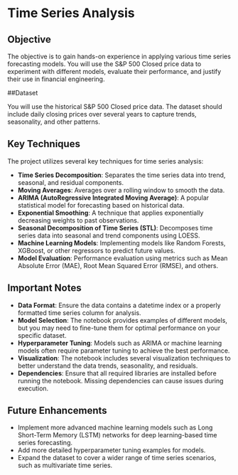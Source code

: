 
# Time Series Analysis

## Objective

The objective  is to gain hands-on experience in applying various time series forecasting models. You will use the S&P 500 Closed price data to experiment with different models, evaluate their performance, and justify their use in financial engineering.

##Dataset

You will use the historical S&P 500 Closed price data. The dataset should include daily closing prices over several years to capture trends, seasonality, and other patterns.

## Key Techniques

The project utilizes several key techniques for time series analysis:

- **Time Series Decomposition**: Separates the time series data into trend, seasonal, and residual components.
- **Moving Averages**: Averages over a rolling window to smooth the data.
- **ARIMA (AutoRegressive Integrated Moving Average)**: A popular statistical model for forecasting based on historical data.
- **Exponential Smoothing**: A technique that applies exponentially decreasing weights to past observations.
- **Seasonal Decomposition of Time Series (STL)**: Decomposes time series data into seasonal and trend components using LOESS.
- **Machine Learning Models**: Implementing models like Random Forests, XGBoost, or other regressors to predict future values.
- **Model Evaluation**: Performance evaluation using metrics such as Mean Absolute Error (MAE), Root Mean Squared Error (RMSE), and others.

## Important Notes

- **Data Format**: Ensure the data contains a datetime index or a properly formatted time series column for analysis.
- **Model Selection**: The notebook provides examples of different models, but you may need to fine-tune them for optimal performance on your specific dataset.
- **Hyperparameter Tuning**: Models such as ARIMA or machine learning models often require parameter tuning to achieve the best performance.
- **Visualization**: The notebook includes several visualization techniques to better understand the data trends, seasonality, and residuals.
- **Dependencies**: Ensure that all required libraries are installed before running the notebook. Missing dependencies can cause issues during execution.

## Future Enhancements

- Implement more advanced machine learning models such as Long Short-Term Memory (LSTM) networks for deep learning-based time series forecasting.
- Add more detailed hyperparameter tuning examples for models.
- Expand the dataset to cover a wider range of time series scenarios, such as multivariate time series.
